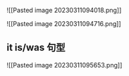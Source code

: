  ![[Pasted image 20230311094018.png]]

![[Pasted image 20230311094716.png]]

## it is/was 句型
![[Pasted image 20230311095653.png]]